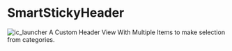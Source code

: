 # SmartStickyHeader

![ic_launcher](https://cloud.githubusercontent.com/assets/11782272/26771640/607f75fe-49dd-11e7-88c1-77389b7b1f46.png)
A Custom Header View With Multiple Items to make selection from categories.



